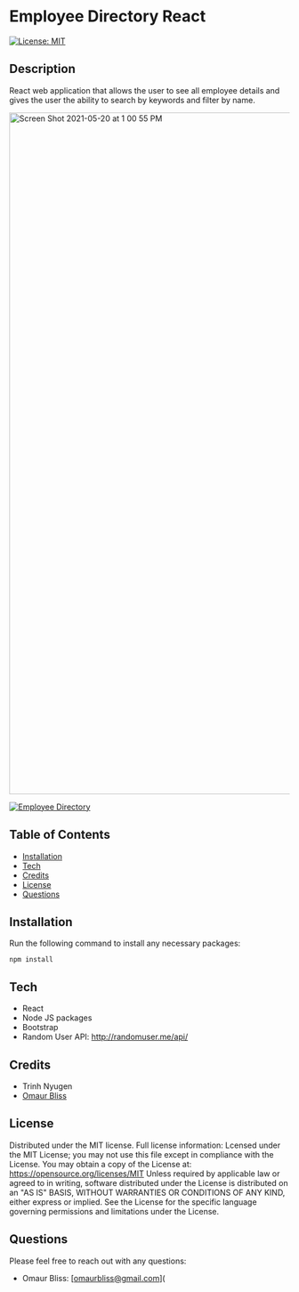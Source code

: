 
# Employee Directory React

[![License: MIT](https://camo.githubusercontent.com/78f47a09877ba9d28da1887a93e5c3bc2efb309c1e910eb21135becd2998238a/68747470733a2f2f696d672e736869656c64732e696f2f62616467652f4c6963656e73652d4d49542d79656c6c6f772e737667)](https://opensource.org/licenses/MIT)

## Description

React web application that allows the user to see all employee details and gives the user the ability to search by keywords and filter by name. 



<img width="1225" alt="Screen Shot 2021-05-20 at 1 00 55 PM" src="https://user-images.githubusercontent.com/74269245/119029078-cf92a480-b96d-11eb-9860-9a202825594e.png">

[![Employee Directory](https://res.cloudinary.com/marcomontalbano/image/upload/v1621535118/video_to_markdown/images/youtube---Os7rRZhV58-c05b58ac6eb4c4700831b2b3070cd403.jpg)](https://www.youtube.com/watch?v=-Os7rRZhV58 "Employee Directory")

## Table of Contents

- [Installation](https://github.com/OmaurBliss/PWA-offline-budget-tracker#installation)
- [Tech](https://github.com/OmaurBliss/PWA-offline-budget-tracker#tech)
- [Credits](https://github.com/OmaurBliss/PWA-offline-budget-tracker#credits)
- [License](https://github.com/OmaurBliss/PWA-offline-budget-tracker#license)
- [Questions](https://github.com/OmaurBliss/PWA-offline-budget-tracker#questions)

## Installation

Run the following command to install any necessary packages:

```
npm install
```

## Tech

- React
- Node JS packages
- Bootstrap
- Random User API: http://randomuser.me/api/

## Credits

- Trinh Nyugen
- [Omaur Bliss](https://github.com/OmaurBliss)

## License

Distributed under the MIT license. Full license information: Lcensed under the MIT License; you may not use this file except in compliance with the License. You may obtain a copy of the License at: https://opensource.org/licenses/MIT Unless required by applicable law or agreed to in writing, software distributed under the License is distributed on an "AS IS" BASIS, WITHOUT WARRANTIES OR CONDITIONS OF ANY KIND, either express or implied. See the License for the specific language governing permissions and limitations under the License.

## Questions

Please feel free to reach out with any questions:

- Omaur Bliss: [omaurbliss@gmail.com](
